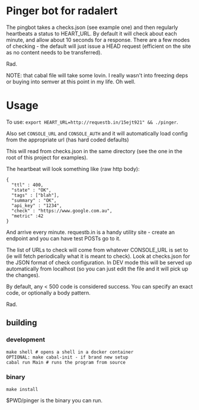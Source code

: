 # Pinger bot for radalert

The pingbot takes a checks.json (see example one) and then regularly heartbeats a status to HEART_URL. By default it will check about each minute, and allow about 10 seconds for a response. There are a few modes of checking - the default will just issue a HEAD request (efficient on the site as no content needs to be transferred).

Rad.

NOTE: that cabal file will take some lovin. I really wasn't into freezing deps or buying into semver at this point in my life. Oh well. 

# Usage

To use: ```export HEART_URL=http://requestb.in/15ejt921" && ./pinger```.

Also set `CONSOLE_URL` and `CONSOLE_AUTH` and it will automatically load config from the appropriate url (has hard coded defaults)

This will read from checks.json in the same directory (see the one in the root of this project for examples). 

The heartbeat will look something like (raw http body): 
```
{
  "ttl" : 400,
  "state" : "OK",
  "tags" : ["blah"],
  "summary" : "OK",
  "api_key" : "1234",
  "check" : "https://www.google.com.au",
  "metric" :42
}
```


And arrive every minute. requestb.in is a handy utility site - create an endpoint and you can have test POSTs go to it. 

The list of URLs to check will come from whatever CONSOLE_URL is set to (ie will fetch periodically what it is meant to check). Look at checks.json for the JSON format of check configuration. In DEV mode this will be served up automatically from localhost (so you can just edit the file and it will pick up the changes).


By default, any < 500 code is considered success. You can specify an exact code, or optionally a body pattern.

Rad.


## building

### development
```
make shell # opens a shell in a docker container
OPTIONAL: make cabal-init - if brand new setup
cabal run Main # runs the program from source
```

### binary

```
make install
```
$PWD/pinger is the binary you can run. 

